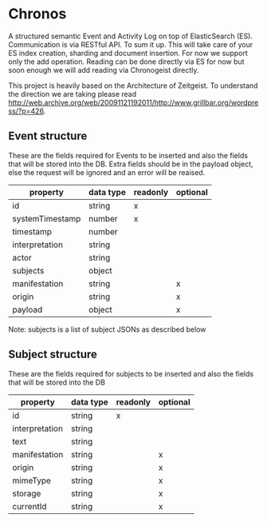 # Chronos

A structured semantic Event and Activity Log on top of ElasticSearch (ES). Communication is via RESTful API.
To sum it up. This will take care of your ES index creation, sharding and document insertion. For now we support only the add operation.
Reading can be done directly via ES for now but soon enough we will add reading via Chronogeist directly.

This project is heavily based on the Architecture of Zeitgeist. 
To understand the direction we are taking please read http://web.archive.org/web/20091121192011/http://www.grillbar.org/wordpress/?p=426.

## Event structure

These are the fields required for Events to be inserted and also the fields that will be stored into the DB. Extra fields should be in the payload object, else the request will be ignored and an error will be reaised.

| property        | data type | readonly | optional |
|-----------------|-----------|----------|----------|
| id              | string    | x        |          |
| systemTimestamp | number    | x        |          |
| timestamp       | number    |          |          |
| interpretation  | string    |          |          |
| actor           | string    |          |          |
| subjects        | object    |          |          |
| manifestation   | string    |          | x        |
| origin          | string    |          | x        |
| payload         | object    |          | x        |

Note: subjects is a list of subject JSONs as described below

## Subject structure

These are the fields required for subjects to be inserted and also the fields that will be stored into the DB

| property       | data type | readonly | optional |
|----------------|-----------|----------|----------|
| id             | string    | x        |          |
| interpretation | string    |          |          |
| text           | string    |          |          |
| manifestation  | string    |          | x        |
| origin         | string    |          | x        |
| mimeType       | string    |          | x        |
| storage        | string    |          | x        |
| currentId      | string    |          | x        |
